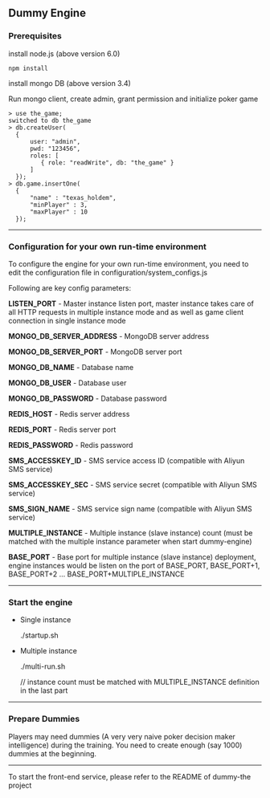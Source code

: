 ## Dummy Engine

### Prerequisites

install node.js (above version 6.0)

    npm install

install mongo DB (above version 3.4)

Run mongo client, create admin, grant permission and initialize poker game
    
    > use the_game;
    switched to db the_game
    > db.createUser(
      {
          user: "admin",
          pwd: "123456",
          roles: [
             { role: "readWrite", db: "the_game" }
          ]
      });
    > db.game.insertOne(
	  {
	      "name" : "texas_holdem",
	      "minPlayer" : 3,
	      "maxPlayer" : 10
	  });
***
### Configuration for your own run-time environment
To configure the engine for your own run-time environment, you need to edit the configuration file in configuration/system_configs.js

Following are key config parameters:

**LISTEN_PORT** - Master instance listen port, master instance takes care of all HTTP requests in multiple instance mode and as well as game client connection in single instance mode

**MONGO_DB_SERVER_ADDRESS** - MongoDB server address

**MONGO_DB_SERVER_PORT** - MongoDB server port

**MONGO_DB_NAME** - Database name

**MONGO_DB_USER** - Database user

**MONGO_DB_PASSWORD** - Database password

**REDIS_HOST** - Redis server address

**REDIS_PORT** - Redis server port

**REDIS_PASSWORD** - Redis password

**SMS_ACCESSKEY_ID** - SMS service access ID (compatible with Aliyun SMS service)

**SMS_ACCESSKEY_SEC** - SMS service secret (compatible with Aliyun SMS service)

**SMS_SIGN_NAME** - SMS service sign name (compatible with Aliyun SMS service)

**MULTIPLE_INSTANCE** - Multiple instance (slave instance) count (must be matched with the multiple instance parameter when start dummy-engine)

**BASE_PORT** - Base port for multiple instance (slave instance) deployment, engine instances would be listen on the port of BASE_PORT, BASE_PORT+1, BASE_PORT+2 ... BASE_PORT+MULTIPLE_INSTANCE

***

### Start the engine
* Single instance

    ./startup.sh
* Multiple instance

    ./multi-run.sh <instance-count>
    
    // instance count must be matched with MULTIPLE_INSTANCE definition in the last part

***
### Prepare Dummies
Players may need dummies (A very very naive poker decision maker intelligence) during the training. You need to create enough (say 1000) dummies at the beginning.
***
To start the front-end service, please refer to the README of dummy-the project



